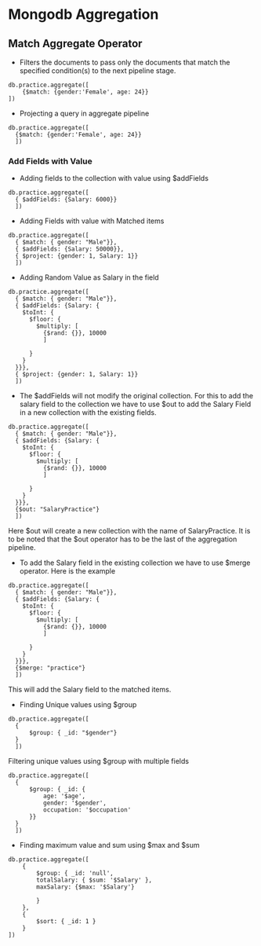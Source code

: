 # Mongodb Aggregation

## Match Aggregate Operator
- Filters the documents to pass only the documents that match the specified condition(s) to the next pipeline stage.
```
db.practice.aggregate([
    {$match: {gender:'Female', age: 24}}
])

```

- Projecting a query in aggregate pipeline
```
db.practice.aggregate([
  {$match: {gender:'Female', age: 24}}
  ])
```
### Add Fields with Value
- Adding fields to the collection with value using $addFields
```
db.practice.aggregate([
  { $addFields: {Salary: 6000}}
  ])
```
- Adding Fields with value with Matched items
```
db.practice.aggregate([
  { $match: { gender: "Male"}},
  { $addFields: {Salary: 50000}},
  { $project: {gender: 1, Salary: 1}}
  ])
```

- Adding Random Value as Salary in the field
```
db.practice.aggregate([
  { $match: { gender: "Male"}},
  { $addFields: {Salary: {
    $toInt: {
      $floor: {
        $multiply: [
          {$rand: {}}, 10000
          ]
        
      }
    }
  }}},
  { $project: {gender: 1, Salary: 1}}
  ])

```
- The $addFields will not modify the original collection. For this to add the salary field to the collection we have to use $out to add the Salary Field in a new collection with the existing fields.
```
db.practice.aggregate([
  { $match: { gender: "Male"}},
  { $addFields: {Salary: {
    $toInt: {
      $floor: {
        $multiply: [
          {$rand: {}}, 10000
          ]
        
      }
    }
  }}},
  {$out: "SalaryPractice"}
  ])

```

Here $out will create a new collection with the name of SalaryPractice. It is to be noted that the $out operator has to be the last of the aggregation pipeline. 

- To add the Salary field in the existing collection we have to use $merge operator. Here is the example
```
db.practice.aggregate([
  { $match: { gender: "Male"}},
  { $addFields: {Salary: {
    $toInt: {
      $floor: {
        $multiply: [
          {$rand: {}}, 10000
          ]
        
      }
    }
  }}},
  {$merge: "practice"}
  ])

```
This will add the Salary field to the matched items.

- Finding Unique values using $group
```
db.practice.aggregate([
  {
      $group: { _id: "$gender"}
  }
  ])

```
Filtering unique values using $group with multiple fields
```
db.practice.aggregate([
  {
      $group: { _id: {
          age: '$age',
          gender: '$gender',
          occupation: '$occupation'
      }}
  }
  ])
```
- Finding maximum value and sum using $max and $sum
```
db.practice.aggregate([
    {
        $group: { _id: 'null', 
        totalSalary: { $sum: '$Salary' },
        maxSalary: {$max: '$Salary'}
            
        }
    },
    {
        $sort: { _id: 1 }
    }
])
```